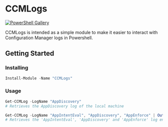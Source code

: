 # CCMLogs

[![PowerShell Gallery][psgallery-badge]][psgallery]

CCMLogs is intended as a simple module to make it easier to interact with Configuration Manager logs in Powershell.

## Getting Started

### Installing

```Powershell
Install-Module -Name "CCMLogs"
```

### Usage

```Powershell
Get-CCMLog -LogName "AppDiscovery"
# Retrieves the AppDiscovery log of the local machine

Get-CCMLog -LogName "AppIntentEval", "AppDiscovery", "AppEnforce" | Out-GridView
# Retrieves the 'AppIntentEval', 'AppDiscovery' and 'AppEnforce' log entries and outputs to Out-GridView for interactive search, sorting etc.
```

[psgallery-badge]: https://img.shields.io/powershellgallery/dt/ccmlogs.svg
[psgallery]: https://www.powershellgallery.com/packages/ccmlogs
